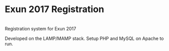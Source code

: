 <h1>Exun 2017 Registration</h1><br>
Registration system for Exun 2017<br>

Developed on the LAMP/MAMP stack. Setup PHP and MySQL on Apache to run.

